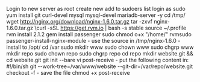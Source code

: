 Login to new server as root
create new <user>
add <user> to sudoers list
login as <user>
sudo yum install git curl-devel mysql mysql-devel mariadb-server -y
cd /tmp/
wget http://nginx.org/download/nginx-1.6.0.tar.gz
tar -zxvf nginx-1.6.0.tar.gz
\curl -sSL https://get.rvm.io | bash -s stable
source ~/.profile
rvm install 2.1.2
gem install passenger
sudo chmod o+x "/home/<user>"
rvmsudo passenger-install-nginx-module
	- use the source in /tmp/nginx-1.6.0
	- install to /opt/
cd /var
sudo mkdir www
sudo chown <user> www
sudo chgrp <user> www
mkdir repo
sudo chown <user> repo
sudo chgrp <user> repo
cd repo
mkdir website.git && cd website.git
git init --bare
vi post-receive
	- put the following content in:
	#!/bin/sh
	git --work-tree=/var/www/website --git-dir=/var/repo/website.git checkout -f
	- save the file
chmod +x post-receive
